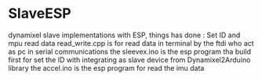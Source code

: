 # SlaveESP
dynamixel slave implementations with ESP, things has done : Set ID and mpu read data
read_write.cpp is for read data in terminal by the ftdi who act as pc in serial communications
the sleevex.ino is the esp program tha build first for set the ID with integrating as slave device from Dynamixel2Arduino library
the accel.ino is the esp program for read the imu data 
